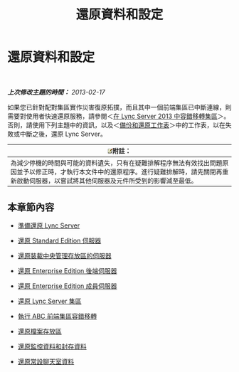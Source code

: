 ﻿---
title: 還原資料和設定
TOCTitle: 還原資料和設定
ms:assetid: b07f5dd7-7bed-4819-8cb5-617f5acd478e
ms:mtpsurl: https://technet.microsoft.com/zh-tw/library/Hh202185(v=OCS.15)
ms:contentKeyID: 52056182
ms.date: 08/24/2015
mtps_version: v=OCS.15
ms.translationtype: HT
---

# 還原資料和設定

 

_**上次修改主題的時間：** 2013-02-17_

如果您已針對配對集區實作災害復原拓撲，而且其中一個前端集區已中斷連線，則需要對使用者快速還原服務，請參閱＜[在 Lync Server 2013 中容錯移轉集區](lync-server-2013-failing-over-a-pool.md)＞。否則，請使用下列主題中的資訊，以及＜[備份和還原工作表](lync-server-2013-backup-and-restoration-worksheets.md)＞中的工作表，以在失敗或中斷之後，還原 Lync Server。

<table>
<thead>
<tr class="header">
<th><img src="images/Gg398811.note(OCS.15).gif" title="note" alt="note" />附註：</th>
</tr>
</thead>
<tbody>
<tr class="odd">
<td>為減少停機的時間與可能的資料遺失，只有在疑難排解程序無法有效找出問題原因並予以修正時，才執行本文件中的還原程序。進行疑難排解時，請先關閉再重新啟動伺服器，以嘗試將其他伺服器及元件所受到的影響減至最低。</td>
</tr>
</tbody>
</table>


## 本章節內容

  - [準備還原 Lync Server](lync-server-2013-preparing-to-restore-lync-server.md)

  - [還原 Standard Edition 伺服器](lync-server-2013-restoring-a-standard-edition-server.md)

  - [還原裝載中央管理存放區的伺服器](lync-server-2013-restoring-the-server-hosting-the-central-management-store.md)

  - [還原 Enterprise Edition 後端伺服器](lync-server-2013-restoring-an-enterprise-edition-back-end-server.md)

  - [還原 Enterprise Edition 成員伺服器](lync-server-2013-restoring-an-enterprise-edition-member-server.md)

  - [還原 Lync Server 集區](lync-server-2013-restoring-a-lync-server-pool.md)

  - [執行 ABC 前端集區容錯移轉](lync-server-2013-performing-an-abc-front-end-pool-failover.md)

  - [還原檔案存放區](lync-server-2013-restoring-a-file-store.md)

  - [還原監控資料和封存資料](lync-server-2013-restoring-monitoring-or-archiving-data.md)

  - [還原常設聊天室資料](lync-server-2013-restoring-persistent-chat-data.md)


